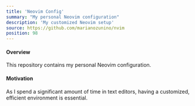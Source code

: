 ```yaml
---
title: 'Neovim Config'
summary: "My personal Neovim configuration"
description: 'My customized Neovim setup'
source: https://github.com/marianozunino/nvim
position: 98
---
```

#### Overview

This repository contains my personal Neovim configuration.

#### Motivation

As I spend a significant amount of time in text editors, having a customized, efficient environment is essential.

